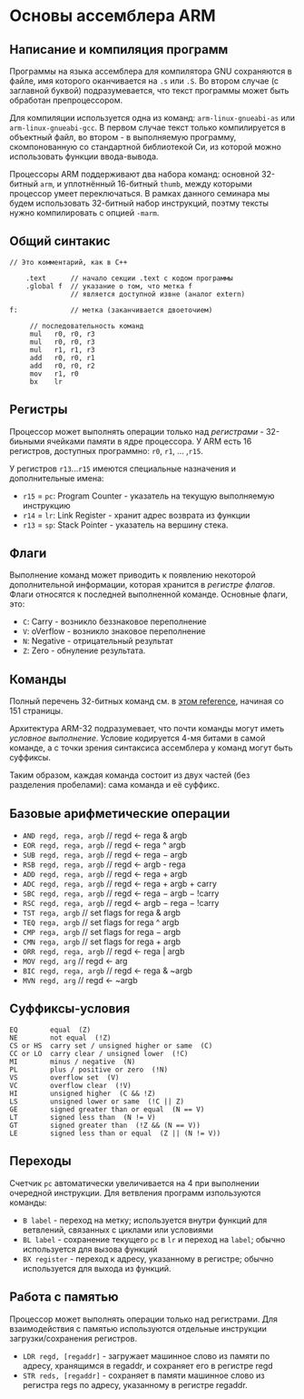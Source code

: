 # Основы ассемблера ARM

## Написание и компиляция программ

Программы на языка ассемблера для компилятора GNU сохраняются в файле, имя которого оканчивается на `.s` или `.S`. Во втором случае (с заглавной буквой) подразумевается, что текст программы может быть обработан препроцессором.

Для компиляции используется одна из команд:
`arm-linux-gnueabi-as` или `arm-linux-gnueabi-gcc`. В первом случае текст только компилируется в объектный файл, во втором - в выполняемую программу, скомпонованную со стандартной библиотекой Си, из которой можно использовать функции ввода-вывода.

Процессоры ARM поддерживают два набора команд: основной 32-битный `arm`, и уплотнённый 16-битный `thumb`, между которыми процессор умеет переключаться. В рамках данного семинара мы будем использовать 32-битный набор инструкций, поэтму тексты нужно компилировать с опцией `-marm`.

## Общий синтакис

```
// Это комментарий, как в C++

    .text      // начало секции .text с кодом программы
    .global f  // указание о том, что метка f
               // является доступной извне (аналог extern)

f:             // метка (заканчивается двоеточием)

     // последовательность команд
     mul   r0, r0, r3
     mul   r0, r0, r3
     mul   r1, r1, r3
     add   r0, r0, r1
     add   r0, r0, r2  
     mov   r1, r0
     bx    lr
```

## Регистры

Процессор может выполнять операции только над *регистрами* - 32-биьными ячейками памяти в ядре процессора. У ARM есть
16 регистров, доступных программно: `r0`, `r1`, ... ,`r15`.

У регистров `r13`...`r15` имеются специальные назначения и дополнительные имена:

 * `r15` = `pc`: Program Counter - указатель на текущую выполняемую инструкцию
 * `r14` = `lr`: Link Register - хранит адрес возврата из функции
 * `r13` = `sp`: Stack Pointer - указатель на вершину стека.

## Флаги

Выполнение команд может приводить к появлению некоторой дополнительной информации, которая хранится в *регистре флагов*. Флаги относятся к последней выполненной команде. Основные флаги, это:

 * `C`: Carry - возникло беззнаковое переполнение
 * `V`: oVerflow - возникло знаковое переполнение
 * `N`: Negative - отрицательный результат
 * `Z`: Zero - обнуление результата.

## Команды

Полный перечень 32-битных команд см. в [этом reference](arm_reference.pdf), начиная со 151 страницы.

Архитектура ARM-32 подразумевает, что почти команды могут иметь *условное выполнение*. Условие кодируется 4-мя битами в самой команде, а с точки зрения синтаксиса ассемблера у команд могут быть суффиксы.

Таким образом, каждая команда состоит из двух частей (без разделения пробелами): сама команда и её суффикс.

## Базовые арифметические операции

* `AND regd, rega, argb`  // regd ← rega & argb
* `EOR regd, rega, argb`  // regd ← rega ^ argb
* `SUB regd, rega, argb`  // regd ← rega − argb
* `RSB regd, rega, argb`  // regd ← argb - rega
* `ADD regd, rega, argb`  // regd ← rega + argb
* `ADC regd, rega, argb`  // regd ← rega + argb + carry
* `SBC regd, rega, argb`  // regd ← rega − argb − !carry
* `RSC regd, rega, argb`  // regd ← argb − rega − !carry
* `TST rega, argb`        // set flags for rega & argb
* `TEQ rega, argb`        // set flags for rega ^ argb
* `CMP rega, argb`        // set flags for rega − argb
* `CMN rega, argb`        // set flags for rega + argb
* `ORR regd, rega, argb`  // regd ← rega | argb
* `MOV regd, arg`         // regd ← arg
* `BIC regd, rega, argb`  // regd ← rega & ~argb
* `MVN regd, arg`         // regd ← ~argb

## Суффиксы-условия

```
EQ        equal  (Z)
NE        not equal  (!Z)
CS or HS  carry set / unsigned higher or same  (C)
CC or LO  carry clear / unsigned lower  (!C)
MI        minus / negative  (N)
PL        plus / positive or zero  (!N)
VS        overflow set  (V)
VC        overflow clear  (!V)
HI        unsigned higher  (C && !Z)
LS        unsigned lower or same  (!C || Z)
GE        signed greater than or equal  (N == V)
LT        signed less than  (N != V)
GT        signed greater than  (!Z && (N == V))
LE        signed less than or equal  (Z || (N != V))
```

## Переходы

Счетчик `pc` автоматически увеличивается на 4 при выполнении
очередной инструкции. Для ветвления программ изпользуются команды:

 * `B label` - переход на метку; используется внутри функций для ветвлений, связанных с циклами или условиями
 * `BL label` - сохранение текущего `pc` в `lr` и переход на `label`; обычно используется для вызова функций
 * `BX register` - переход к адресу, указанному в регистре; обычно используется для выхода из функций.

## Работа с памятью

Процессор может выполнять операции только над регистрами. Для взаимодействия с памятью используются отдельные инструкции загрузки/сохранения регистров.

* `LDR regd, [regaddr]` - загружает машинное слово из памяти по адресу, хранящимся в regaddr, и сохраняет его в регистре regd
* `STR reds, [regaddr]` - сохраняет в памяти машинное слово из регистра regs по адресу, указанному в регистре regaddr.
